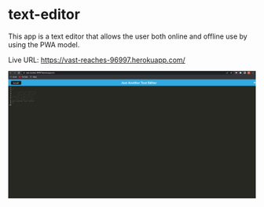 # text-editor

This app is a text editor that allows the user both online and offline use by using the PWA model.

Live URL:
https://vast-reaches-96997.herokuapp.com/

![Alt text](/text-editor%20ss.png "screenshot")